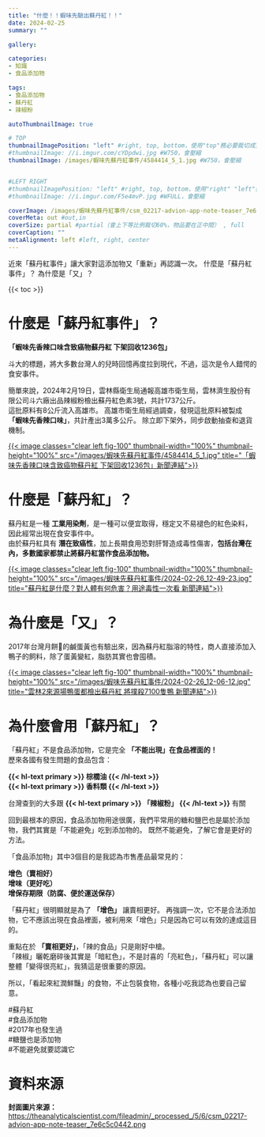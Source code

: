 ```yaml
---
title: "什麼！！蝦味先驗出蘇丹紅！！"
date: 2024-02-25
summary: ""

gallery: 

categories:
- 知識
- 食品添加物

tags:
- 食品添加物
- 蘇丹紅
- 辣椒粉

autoThumbnailImage: true

# TOP
thumbnailImagePosition: "left" #right, top, bottom，使用"top"務必要裁切成寬度750，這樣才會正確顯示，其他用原尺寸即可
#thumbnailImage: //i.imgur.com/cYDpdwi.jpg #W750，會壓縮
thumbnailImage: /images/蝦味先蘇丹紅事件/4584414_5_1.jpg #W750，會壓縮


#LEFT RIGHT
#thumbnailImagePosition: "left" #right, top, bottom，使用"right" "left"務必要裁切成接近正方形，這樣才會正確顯示
#thumbnailImage: //i.imgur.com/F5e4mvP.jpg #WFULL，會壓縮

coverImage: /images/蝦味先蘇丹紅事件/csm_02217-advion-app-note-teaser_7e6c5c0442.png #上下會等比例裁切，左右不變，WFULL
coverMeta: out #out,in
coverSize: partial #partial（會上下等比例裁切60%，物品要在正中間） , full
coverCaption: ""
metaAlignment: left #left, right, center
---
```

近來「蘇丹紅事件」讓大家對這添加物又「重新」再認識一次。
什麼是「蘇丹紅事件」？
為什麼是「又」？
<!--more-->

{{< toc >}}

# 什麼是「蘇丹紅事件」？

**「蝦味先香辣口味含致癌物蘇丹紅 下架回收1236包」**

斗大的標題，將大多數台灣人的兒時回憶再度拉到現代，不過，這次是令人錯愕的食安事件。

簡單來說，2024年2月19日，雲林縣衛生局通報高雄市衛生局，雲林濟生股份有限公司斗六廠出品辣椒粉檢出蘇丹紅色素3號，共計1737公斤。\
這批原料有8公斤流入高雄市。
高雄市衛生局經過調查，發現這批原料被製成 **「蝦味先香辣口味」**，共計產出3萬多公斤。
除立即下架外，同步啟動抽查和退貨機制。

[{{< image classes="clear left fig-100" thumbnail-width="100%" thumbnail-height="100%" src="/images/蝦味先蘇丹紅事件/4584414_5_1.jpg" title="「蝦味先香辣口味含致癌物蘇丹紅 下架回收1236包」新聞連結">}}][URL1]


# 什麼是「蘇丹紅」？
蘇丹紅是一種 **工業用染劑**，是一種可以便宜取得，穩定又不易褪色的紅色染料，因此經常出現在食安事件中。\
由於蘇丹紅具有 **潛在致癌性**，加上長期食用恐對肝腎造成毒性傷害，**包括台灣在內，多數國家都禁止將蘇丹紅當作食品添加物。**

[{{< image classes="clear left fig-100" thumbnail-width="100%" thumbnail-height="100%" src="/images/蝦味先蘇丹紅事件/2024-02-26_12-49-23.jpg" title="蘇丹紅是什麼？對人體有何危害？用途毒性一次看 新聞連結">}}][URL2]

# 為什麼是「又」？
2017年台灣月餅🥮的鹹蛋黃也有驗出來，因為蘇丹紅脂溶的特性，商人直接添加入鴨子的飼料，除了蛋黃變紅，脂肪其實也會囤積。

[{{< image classes="clear left fig-100" thumbnail-width="100%" thumbnail-height="100%" src="/images/蝦味先蘇丹紅事件/2024-02-26_12-06-12.jpg" title="雲林2來源場鴨蛋都檢出蘇丹紅 將撲殺7100隻鴨 新聞連結">}}][URL3]


# 為什麼會用「蘇丹紅」？
「蘇丹紅」不是食品添加物，它是完全 **「不能出現」在食品裡面的！**\
歷來各國有發生問題的食品包含：

**{{< hl-text primary >}}
棕櫚油
{{< /hl-text >}}**\
**{{< hl-text primary >}}
香料類
{{< /hl-text >}}**

台灣查到的大多跟
**{{< hl-text primary >}}
「辣椒粉」
{{< /hl-text >}}**
有關

回到最根本的原因，食品添加物用途很廣，我們平常用的糖和鹽巴也是屬於添加物，我們其實是「不能避免」吃到添加物的。
既然不能避免，了解它會是更好的方法。

「食品添加物」其中3個目的是我認為市售產品最常見的：

**增色（賣相好）**\
**增味（更好吃）**\
**增保存期限（防腐、便於運送保存）**

「蘇丹紅」很明顯就是為了 **「增色」** 讓賣相更好。
再強調一次，它不是合法添加物，它不應該出現在食品裡面，被利用來「增色」只是因為它可以有效的達成這目的。

重點在於 **「賣相更好」**，「辣的食品」只是剛好中槍。\
「辣椒」曬乾磨碎後其實是「暗紅色」，不是討喜的「亮紅色」，「蘇丹紅」可以讓整體「變得很亮紅」，我猜這是很重要的原因。

所以，「看起來紅潤鮮豔」的食物，不止包裝食物，各種小吃我認為也要自己留意。

#蘇丹紅\
#食品添加物\
#2017年也發生過\
#糖鹽也是添加物\
#不能避免就要認識它

# 資料來源
**封面圖片來源：** https://theanalyticalscientist.com/fileadmin/_processed_/5/6/csm_02217-advion-app-note-teaser_7e6c5c0442.png

[URL1]: https://dpr.kcg.gov.tw/News_Content.aspx?n=16F04D99150B057A&sms=A884A5B15E5F598A&s=072E043AFD74A725
[URL2]: https://www.cna.com.tw/news/ahel/202402215004.aspx
[URL3]: https://news.ltn.com.tw/news/life/breakingnews/2208671